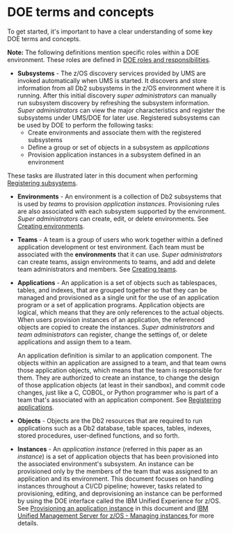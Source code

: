 # DOE terms and concepts
To get started, it's important to have a clear understanding of some key DOE terms and concepts. 

**Note:** The following definitions mention specific roles within a DOE environment. These roles are defined in  [DOE roles and responsibilities](./C006s02_doe_roles_responsibilities.md).


-	**Subsystems** - The z/OS discovery services provided by UMS are invoked automatically when UMS is started. It discovers and store information from all Db2 subsystems in the z/OS environment where it is running. After this initial discovery *super administrators* can manually run subsystem discovery by refreshing the subsystem information. 
*Super administrators* can view the major characteristics and register the subsystems under UMS/DOE for later use. Registered subsystems can be used by DOE to perform the following tasks:
    - Create environments and associate them with the registered subsystems
    - Define a group or set of objects in a subsystem as *applications*
    - Provision application instances in a subsystem defined in an environment
    
These tasks are illustrated later in this document when performing [Registering subsystems](./C006s02a_doe_landscape_ss.md#registering-db2-subsystems). 

-	**Environments** - An environment is a collection of Db2 subsystems that is used by *teams* to provision *application instances*. Provisioning rules are also associated with each subsystem supported by the environment. *Super administrators* can create, edit, or delete environments. See [Creating environments](./C006s02a_doe_landscape_ss.md#creating-environments).
-	**Teams** - A team is a group of users who work together within a defined application development or test environment. Each team must be associated with the **environments** that it can use.
*Super administrators* can create teams, assign environments to teams, and add and delete team administrators and members. See [Creating teams](./C006s02a_doe_landscape_ss.md#creating-teams).
-	**Applications** - An application is a set of objects such as tablespaces, tables, and indexes, that are grouped together so that they can be managed and provisioned as a single unit for the use of an application program or a set of application programs. Application objects are logical, which means that they are only references to the actual objects. When users provision instances of an application, the referenced objects are copied to create the instances. *Super administrators* and *team administrators* can register, change the settings of, or delete applications and assign them to a team. 

     An application definition is similar to an application component. The objects within an application are assigned to a team, and that team owns those application objects, which means that the team is responsible for them. They are authorized to create  an instance, to change the design of those application objects (at least in their sandbox), and commit code changes, just like a C, COBOL, or Python programmer who is part of a team that's associated with an application component. See [Registering applications](./C006s03_doe_dba.md#registering-applications).

-	**Objects** - Objects are the Db2 resources that are required to run applications such as a Db2 database, table spaces, tables, indexes, stored procedures, user-defined functions, and so forth. 
-   **Instances** - An *application instance* (referred in this paper as an *instance*) is a set of application objects that has been provisioned into the associated environment's subsystem. An instance can be provisioned only by the members of the team that was assigned to an application and its environment. This document focuses on handling instances throughout a CI/CD pipeline; however, tasks related to provisioning, editing, and deprovisioning an instance can be performed by using  the DOE interface called the IBM Unified Experience for z/OS. See [Provisioning an application instance](./C006s03_doe_dba.md#provisioning-an-application-instance) in this document and [IBM Unified Management Server for z/OS - Managing instances
](https://www.ibm.com/docs/en/umsfz/1.1.0?topic=experience-managing-instances) for more details.

